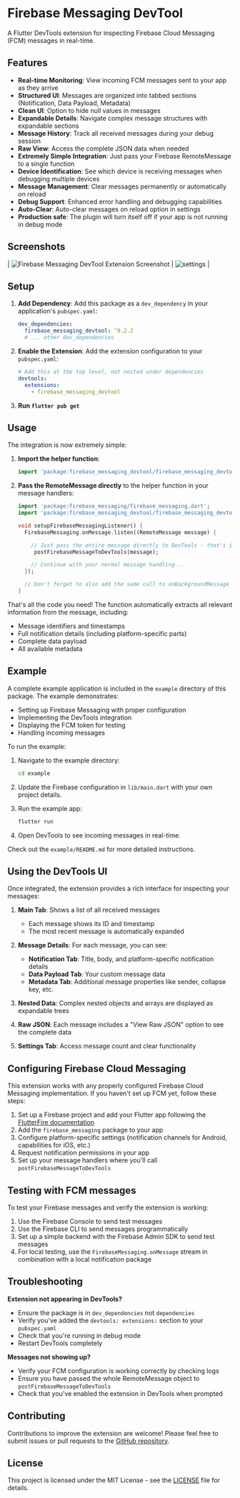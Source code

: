 
# Firebase Messaging DevTool

A Flutter DevTools extension for inspecting Firebase Cloud Messaging (FCM) messages in real-time.

## Features

* **Real-time Monitoring**: View incoming FCM messages sent to your app as they arrive
* **Structured UI**: Messages are organized into tabbed sections (Notification, Data Payload, Metadata)
* **Clean UI**: Option to hide null values in messages
* **Expandable Details**: Navigate complex message structures with expandable sections
* **Message History**: Track all received messages during your debug session
* **Raw View**: Access the complete JSON data when needed
* **Extremely Simple Integration**: Just pass your Firebase RemoteMessage to a single function
* **Device Identification**: See which device is receiving messages when debugging multiple devices
* **Message Management**: Clear messages permanently or automatically on reload
* **Debug Support**: Enhanced error handling and debugging capabilities
* **Auto-Clear**: Auto-clear messages on reload option in settings
* **Production safe**: The plugin will turn itself off if your app is not running in debug mode

## Screenshots

| ![Firebase Messaging DevTool Extension Screenshot](https://raw.githubusercontent.com/FredrikBorgstrom/firebase_messaging_devtool/09555efa33b11e7351ec21e941338d1cf98808dd/firebase_messaging_devtool/screenshots/screenshot_1.png) | ![settings](https://raw.githubusercontent.com/FredrikBorgstrom/firebase_messaging_devtool/09555efa33b11e7351ec21e941338d1cf98808dd/firebase_messaging_devtool/screenshots/screenshot_2.png) |

## Setup

1. **Add Dependency**: Add this package as a `dev_dependency` in your application's `pubspec.yaml`:

   ```yaml
   dev_dependencies:
     firebase_messaging_devtool: ^0.2.2
     # ... other dev_dependencies
   ```

2. **Enable the Extension**: Add the extension configuration to your `pubspec.yaml`:

   ```yaml
   # Add this at the top level, not nested under dependencies
   devtools:
     extensions:
       - firebase_messaging_devtool
   ```

3. **Run `flutter pub get`**

## Usage

The integration is now extremely simple:

1. **Import the helper function**:

   ```dart
   import 'package:firebase_messaging_devtool/firebase_messaging_devtool.dart';
   ```

2. **Pass the RemoteMessage directly** to the helper function in your message handlers:

   ```dart
   import 'package:firebase_messaging/firebase_messaging.dart';
   import 'package:firebase_messaging_devtool/firebase_messaging_devtool.dart';

   void setupFirebaseMessagingListener() {
     FirebaseMessaging.onMessage.listen((RemoteMessage message) {

       // Just pass the entire message directly to DevTools - that's it!
        postFirebaseMessageToDevTools(message);

       // Continue with your normal message handling...
     });

     // Don't forget to also add the same call to onBackgroundMessage handler if applicable
   }
   ```

That's all the code you need! The function automatically extracts all relevant information from the message, including:
- Message identifiers and timestamps
- Full notification details (including platform-specific parts)
- Complete data payload
- All available metadata

## Example

A complete example application is included in the `example` directory of this package. The example demonstrates:

- Setting up Firebase Messaging with proper configuration
- Implementing the DevTools integration
- Displaying the FCM token for testing
- Handling incoming messages

To run the example:

1. Navigate to the example directory:
   ```bash
   cd example
   ```

2. Update the Firebase configuration in `lib/main.dart` with your own project details.

3. Run the example app:
   ```bash
   flutter run
   ```

4. Open DevTools to see incoming messages in real-time.

Check out the `example/README.md` for more detailed instructions.

## Using the DevTools UI

Once integrated, the extension provides a rich interface for inspecting your messages:

1. **Main Tab**: Shows a list of all received messages
   - Each message shows its ID and timestamp
   - The most recent message is automatically expanded
   
2. **Message Details**: For each message, you can see:
   - **Notification Tab**: Title, body, and platform-specific notification details
   - **Data Payload Tab**: Your custom message data
   - **Metadata Tab**: Additional message properties like sender, collapse key, etc.
   
3. **Nested Data**: Complex nested objects and arrays are displayed as expandable trees

4. **Raw JSON**: Each message includes a "View Raw JSON" option to see the complete data

5. **Settings Tab**: Access message count and clear functionality

## Configuring Firebase Cloud Messaging

This extension works with any properly configured Firebase Cloud Messaging implementation. If you haven't set up FCM yet, follow these steps:

1. Set up a Firebase project and add your Flutter app following the [FlutterFire documentation](https://firebase.flutter.dev/docs/overview)
2. Add the `firebase_messaging` package to your app
3. Configure platform-specific settings (notification channels for Android, capabilities for iOS, etc.)
4. Request notification permissions in your app
5. Set up your message handlers where you'll call `postFirebaseMessageToDevTools`

## Testing with FCM messages

To test your Firebase messages and verify the extension is working:

1. Use the Firebase Console to send test messages
2. Use the Firebase CLI to send messages programmatically
3. Set up a simple backend with the Firebase Admin SDK to send test messages
4. For local testing, use the `FirebaseMessaging.onMessage` stream in combination with a local notification package

## Troubleshooting

**Extension not appearing in DevTools?**
* Ensure the package is in `dev_dependencies` not `dependencies`
* Verify you've added the `devtools: extensions:` section to your `pubspec.yaml`
* Check that you're running in debug mode
* Restart DevTools completely

**Messages not showing up?**
* Verify your FCM configuration is working correctly by checking logs
* Ensure you have passed the whole RemoteMessage object to `postFirebaseMessageToDevTools`
* Check that you've enabled the extension in DevTools when prompted

## Contributing

Contributions to improve the extension are welcome! Please feel free to submit issues or pull requests to the [GitHub repository](https://github.com/abcx3/firebase_messaging_devtool).

## License

This project is licensed under the MIT License - see the [LICENSE](LICENSE) file for details.